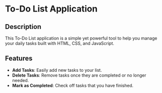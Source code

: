 # To-Do List Application

## Description
This To-Do List application is a simple yet powerful tool to help you manage your daily tasks built with HTML, CSS, and JavaScript.

## Features
- **Add Tasks**: Easily add new tasks to your list.
- **Delete Tasks**: Remove tasks once they are completed or no longer needed.
- **Mark as Completed**: Check off tasks that you have finished.
